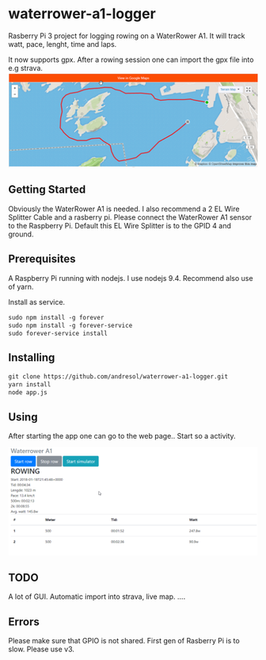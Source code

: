 # waterrower-a1-logger

Rasberry Pi 3 project for logging rowing on a WaterRower A1. It will track watt,
pace, lenght, time and laps. 

It now supports gpx. After a rowing session one can import the gpx file into
e.g strava.
![strava](strava.png "strava")

## Getting Started
Obviously the WaterRower A1 is needed. I also recommend a 2 EL Wire Splitter Cable and a rasberry pi. Please 
connect the WaterRower A1 sensor to the Raspberry Pi. Default this EL Wire Splitter is
to the GPID 4 and ground.  

## Prerequisites
A Raspberry Pi running with nodejs. I use nodejs 9.4. Recommend also use of
yarn. 

Install as service. 
```
sudo npm install -g forever
sudo npm install -g forever-service
sudo forever-service install  
```

## Installing
```
git clone https://github.com/andresol/waterrower-a1-logger.git
yarn install
node app.js
``` 

## Using
After starting the app one can go to the web page..
Start so a activity. 

![web-gui](web-gui.png "gui")

## TODO
A lot of GUI. Automatic import into strava, live map.
....

## Errors
Please make sure that GPIO is not shared.
First gen of Rasberry Pi is to slow. Please use v3.
